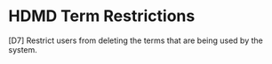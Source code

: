 # HDMD Term Restrictions
[D7] Restrict users from deleting the terms that are being used by the system.